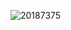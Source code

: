 ![20187375](https://user-images.githubusercontent.com/112995842/202066176-c128ff29-0596-4e00-ba60-ca963789067b.png)
